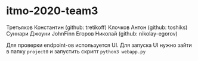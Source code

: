 # itmo-2020-team3

Третьяков Константин (github: tretikoff)
Клочков Антон (github: toshiks)
Суннари Джоуни JohnFinn
Егоров Николай (github: nikolay-egorov)

Для проверки endpoint-ов используется UI. 
Для запуска UI нужно зайти в папку `project0` и запустить скрипт `python3 webapp.py`